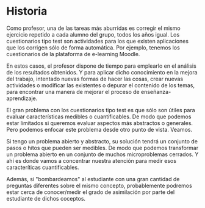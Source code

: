 
# Historia

Como profesor, una de las tareas más aburridas es corregir el mismo ejercicio
repetido a cada alumno del grupo, todos los años igual. Los cuestionarios
tipo test son actividades para los que existen aplicaciones que los corrigen
sólo de forma automática. Por ejemplo, tenemos los cuestionarios de la plataforma
de e-learning Moodle.

En estos casos, el profesor dispone de tiempo para emplearlo en el análisis de
los resultados obtenidos. Y para aplicar dicho conocimiento en la mejora del
trabajo, intentado nuevas formas de hacer las cosas, crear nuevas actividades
o modificar las existentes o depurar el contenido de los temas, para
encontrar una manera de mejorar el proceso de enseñanza-aprendizaje.

El gran problema con los cuestionarios tipo test es que sólo son útiles para
evaluar características medibles o cuantificables. De modo que podemos
estar limitados si queremos evaluar aspectos más abstractos o generales.
Pero podemos enfocar este problema desde otro punto de vista. Veamos.

Si tengo un problema abierto y abstracto, su solución tendrá un conjunto de
pasos o hítos que pueden ser medibles. De modo que podemos transformar
un problema abierto en un conjunto de muchos microproblemas cerrados.
Y ahí es donde vamos a concentrar nuestra atención para medir esos caracteríticas
cuantificables.

Además, si "bombardeamos" al estudiante con una gran cantidad de preguntas
diferentes sobre el mismo concepto, probablemente podremos estar cerca de
conocer/medir el grado de asimilación por parte del estudiante de dichos
coceptos.
